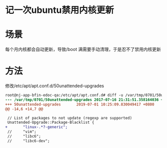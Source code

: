 # 记一次ubuntu禁用内核更新


# 场景

每个月内核都会自动更新，导致/boot 满需要手动清理，于是忍不了禁用内核更新

# 方法

修改/etc/apt/apt.conf.d/50unattended-upgrades

```diff
root@nj-app-bfin-edoc-qa:/etc/apt/apt.conf.d# diff -u /var/tmp/0701/50unattended-upgrades 50unattended-upgrades
--- /var/tmp/0701/50unattended-upgrades 2017-07-16 21:31:51.358164036 +0800
+++ 50unattended-upgrades       2019-07-01 10:25:09.830049417 +0800
@@ -14,6 +14,7 @@

 // List of packages to not update (regexp are supported)
 Unattended-Upgrade::Package-Blacklist {
+       "linux-.*?-generic";
 //     "vim";
 //     "libc6";
 //     "libc6-dev";
```


